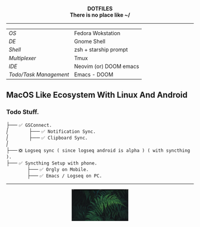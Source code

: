 <p align="center">
 <b><font-size="44px">DOTFILES</font></b> <br />
 <b><font-size="30px">There is no place like ~/</font></b>
</p>

----
  
| | |
|-|-|
| *OS* | Fedora Wokstation |
| *DE* | Gnome Shell |
| *Shell* | zsh + starship prompt |
| *Multiplexer* | Tmux |
| *IDE* | Neovim (or) DOOM emacs |
| *Todo/Task Management* | Emacs - DOOM |

## MacOS Like Ecosystem With Linux And Android

### Todo Stuff. <br />
*├──* `✅ GSConnect.`<br />
*|*&emsp;&emsp;&emsp;&emsp;*├──* `✅ Notification Sync.`<br />
*|*&emsp;&emsp;&emsp;&emsp;*├──* `✅ Clipboard Sync.`<br />
*|*<br />
*├──* `❎ Logseq sync ( since logseq android is alpha ) ( with syncthing ).`<br />
*├──* `✅ Syncthing Setup with phone.`<br />
&emsp;&emsp;&emsp;&emsp;*├──* `✅ Orgly on Mobile.`<br />
&emsp;&emsp;&emsp;&emsp;*├──* `✅ Emacs / Logseq on PC.`<br />

----

<p align="center">
<img src=".assets/Fullscreen.png" width="30%" />
</p>

